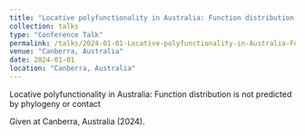 ```yaml
---
title: "Locative polyfunctionality in Australia: Function distribution is not predicted by phylogeny or contact"
collection: talks
type: "Conference Talk"
permalink: /talks/2024-01-01-Locative-polyfunctionality-in-Australia-Function-d
venue: "Canberra, Australia"
date: 2024-01-01
location: "Canberra, Australia"
---
```


Locative polyfunctionality in Australia: Function distribution is not predicted by phylogeny or contact

Given at Canberra, Australia (2024).
